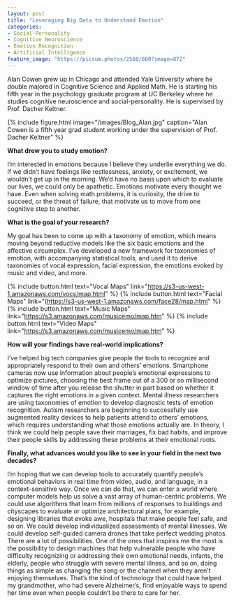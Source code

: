```yaml
---
layout: post
title: "Leveraging Big Data to Understand Emotion"
categories: 
- Social-Personality
- Cognitive Neuroscience
- Emotion Recognition
- Artificial Intelligence
feature_image: "https://picsum.photos/2560/600?image=872"
---
```


Alan Cowen grew up in Chicago and attended Yale University where he double majored in Cognitive Science
and Applied Math. He is starting his fifth year in the psychology graduate program at UC Berkeley where he studies 
cognitive neuroscience and social-personality. He is supervised by Prof. Dacher Keltner. 

{% include figure.html image="/images/Blog_Alan.jpg" caption="Alan Cowen is a fifth year grad student working under the supervision of Prof. Dacher Keltner" %}

**What drew you to study emotion?**

I’m interested in emotions because I believe they underlie everything we do. If we didn’t have feelings like restlessness, anxiety, or excitement, we wouldn’t get up in the morning. We’d have no basis upon which to evaluate our lives, we could only be apathetic. Emotions motivate every thought we have. Even when solving math problems, it is curiosity, the drive to succeed, or the threat of failure, that motivate us to move from one cognitive step to another. 

**What is the goal of your research?**

My goal has been to come up with a taxonomy of emotion, which means moving beyond reductive models like the six basic emotions and the affective circumplex. I’ve developed a new framework for taxonomies of emotion, with accompanying statistical tools, and used it to derive taxonomies of vocal expression, facial expression, the emotions evoked by music and video, and more. 

{% include button.html text="Vocal Maps" link="https://s3-us-west-1.amazonaws.com/vocs/map.html" %} {% include button.html text="Facial Maps" link="(https://s3-us-west-1.amazonaws.com/face28/map.html" %} {% include button.html text="Music Maps" link="https://s3.amazonaws.com/musicemo/map.htm" %} {% include button.html text="Video Maps" link="https://s3.amazonaws.com/musicemo/map.htm" %}


**How will your findings have real-world implications?**

I’ve helped big tech companies give people the tools to recognize and appropriately respond to their own and others’ emotions. Smartphone cameras now use information about people’s emotional expressions to optimize pictures, choosing the best frame out of a 300 or so millisecond window of time after you release the shutter in part based on whether it captures the right emotions in a given context. Mental illness researchers are using taxonomies of emotion to develop diagnostic tests of emotion recognition. Autism researchers are beginning to successfully use augmented reality devices to help patients attend to others’ emotions, which requires understanding what those emotions actually are. In theory, I think we could help people save their marriages, fix bad habits, and improve their people skills by addressing these problems at their emotional roots.

**Finally, what advances would you like to see in your field in the next two decades?**

I’m hoping that we can develop tools to accurately quantify people’s emotional behaviors in real time from video, audio, and language, in a context-sensitive way. Once we can do that, we can enter a world where computer models help us solve a vast array of human-centric problems. We could use algorithms that learn from millions of responses to buildings and cityscapes to evaluate or optimize architectural plans, for example, designing libraries that evoke awe, hospitals that make people feel safe, and so on. We could develop individualized assessments of mental illnesses. We could develop self-guided camera drones that take perfect wedding photos. There are a lot of possibilities. One of the ones that inspires me the most is the possibility to design machines that help vulnerable people who have difficulty recognizing or addressing their own emotional needs, infants, the elderly, people who struggle with severe mental illness, and so on, doing things as simple as changing the song or the channel when they aren’t enjoying themselves. That’s the kind of technology that could have helped my grandmother, who had severe Alzheimer’s, find enjoyable ways to spend her time even when people couldn’t be there to care for her.
